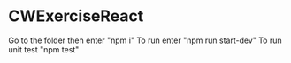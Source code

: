 # CWExerciseReact
 
Go to the folder then enter "npm i"
To run enter "npm run start-dev"
To run unit test "npm test"
